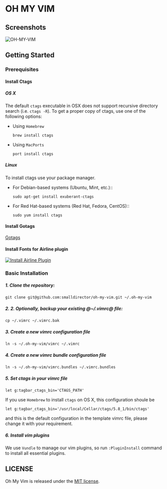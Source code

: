 # OH MY VIM

## Screenshots
![OH-MY-VIM](http://7b1g7w.com1.z0.glb.clouddn.com/oh-my-vim-screenshot-osx.png)

## Getting Started

### Prerequisites

#### Install Ctags
##### OS X

The default ``ctags`` executable in OSX does not support recursive directory
search (i.e. ``ctags -R``). To get a proper copy of ctags, use one of the
following options:

* Using `Homebrew`

    `brew install ctags`

* Using `MacPorts`

    `port install ctags`

##### Linux

To install ctags use your package manager. 

* For Debian-based systems (Ubuntu, Mint, etc.)::

    `sudo apt-get install exuberant-ctags`

* For Red Hat-based systems (Red Hat, Fedora, CentOS)::

    `sudo yum install ctags`

#### Install Gotags
[Gotags](https://github.com/jstemmer/gotags)

#### Install Fonts for Airline plugin
[![Install Airline Plugin](http://img.youtube.com/vi/zE3STsWTCcA/0.jpg)](https://www.youtube.com/watch?v=zE3STsWTCcA "Install Airline Plugin")
### Basic Installation

##### 1. Clone the repository:
`git clone git@github.com:smalldirector/oh-my-vim.git ~/.oh-my-vim`

##### 2. 2. *Optionally*, backup your existing @~/.vimrc@ file:
`cp ~/.vimrc ~/.vimrc.bak`

##### 3. Create a new vimrc configuration file
`ln -s ~/.oh-my-vim/vimrc ~/.vimrc`

##### 4. Create a new vimrc bundle configuration file
`ln -s ~/.oh-my-vim/vimrc.bundles ~/.vimrc.bundles`

##### 5. Set ctags in your vimrc file
`let g:tagbar_ctags_bin='CTAGS_PATH'`

If you use `Homebrew` to install `ctags` on OS X, this configuration shoule be

`let g:tagbar_ctags_bin='/usr/local/Cellar/ctags/5.8_1/bin/ctags'`

and this is the default configuration in the template vimrc file, please change it with your requirement.
##### 6. Install vim plugins
We use `Vundle` to manage our vim plugins, so run `:PluginInstall` command to install all essential plugins.

## LICENSE

Oh My Vim is released under the [MIT license](https://github.com/smalldirector/oh-my-vim/blob/master/LICENSE).
